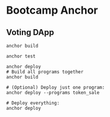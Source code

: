 # Bootcamp Anchor

## Voting DApp

```shell
anchor build

anchor test

anchor deploy
# Build all programs together
anchor build

# (Optional) Deploy just one program:
anchor deploy --programs token_sale

# Deploy everything:
anchor deploy
```